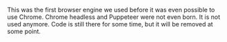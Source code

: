 This was the first browser engine we used before it was even possible to use Chrome. 
Chrome headless and Puppeteer were not even born. It is not used anymore. 
Code is still there for some time, but it will be removed at some point.
